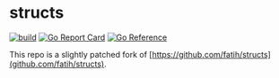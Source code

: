 # structs
[![build](https://github.com/oerlikon/structs/actions/workflows/ci.yml/badge.svg)](https://github.com/oerlikon/structs/actions/workflows/ci.yml)
[![Go Report Card](https://goreportcard.com/badge/github.com/oerlikon/structs)](https://goreportcard.com/report/github.com/oerlikon/structs)
[![Go Reference](https://pkg.go.dev/badge/github.com/oerlikon/structs.svg)](https://pkg.go.dev/github.com/oerlikon/structs)

This repo is a slightly patched fork of [https://github.com/fatih/structs](github.com/fatih/structs).
